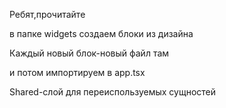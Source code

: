 <!-- REAMDE -->

Ребят,прочитайте 


в папке widgets создаем блоки из дизайна

Каждый новый блок-новый файл там

и потом импортируем в app.tsx

Shared-слой для переиспользуемых сущностей 

